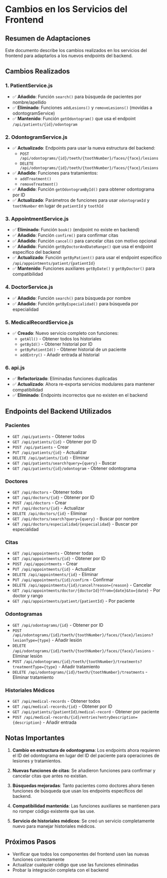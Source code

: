 # Cambios en los Servicios del Frontend

## Resumen de Adaptaciones

Este documento describe los cambios realizados en los servicios del frontend para adaptarlos a los nuevos endpoints del backend.

## Cambios Realizados

### 1. **PatientService.js**
- ✅ **Añadido**: Función `search()` para búsqueda de pacientes por nombre/apellido
- ✅ **Eliminado**: Funciones `addLesions()` y `removeLesions()` (movidas a odontogramService)
- ✅ **Mantenido**: Función `getOdontogram()` que usa el endpoint `/api/patients/{id}/odontogram`

### 2. **OdontogramService.js**
- ✅ **Actualizado**: Endpoints para usar la nueva estructura del backend:
  - `POST /api/odontograms/{id}/teeth/{toothNumber}/faces/{face}/lesions`
  - `DELETE /api/odontograms/{id}/teeth/{toothNumber}/faces/{face}/lesions`
- ✅ **Añadido**: Funciones para tratamientos:
  - `addTreatment()`
  - `removeTreatment()`
- ✅ **Añadido**: Función `getOdontogramById()` para obtener odontograma por ID
- ✅ **Actualizado**: Parámetros de funciones para usar `odontogramId` y `toothNumber` en lugar de `patientId` y `toothId`

### 3. **AppointmentService.js**
- ✅ **Eliminado**: Función `book()` (endpoint no existe en backend)
- ✅ **Añadido**: Función `confirm()` para confirmar citas
- ✅ **Añadido**: Función `cancel()` para cancelar citas con motivo opcional
- ✅ **Añadido**: Función `getByDoctorAndDateRange()` que usa el endpoint específico del backend
- ✅ **Actualizado**: Función `getByPatient()` para usar el endpoint específico `/api/appointments/patient/{patientId}`
- ✅ **Mantenido**: Funciones auxiliares `getByDate()` y `getByDoctor()` para compatibilidad

### 4. **DoctorService.js**
- ✅ **Añadido**: Función `search()` para búsqueda por nombre
- ✅ **Añadido**: Función `getByEspecialidad()` para búsqueda por especialidad

### 5. **MedicalRecordService.js**
- ✅ **Creado**: Nuevo servicio completo con funciones:
  - `getAll()` - Obtener todos los historiales
  - `getById()` - Obtener historial por ID
  - `getByPatientId()` - Obtener historial de un paciente
  - `addEntry()` - Añadir entrada al historial

### 6. **api.js**
- ✅ **Refactorizado**: Eliminadas funciones duplicadas
- ✅ **Actualizado**: Ahora re-exporta servicios modulares para mantener compatibilidad
- ✅ **Eliminado**: Endpoints incorrectos que no existen en el backend

## Endpoints del Backend Utilizados

### Pacientes
- `GET /api/patients` - Obtener todos
- `GET /api/patients/{id}` - Obtener por ID
- `POST /api/patients` - Crear
- `PUT /api/patients/{id}` - Actualizar
- `DELETE /api/patients/{id}` - Eliminar
- `GET /api/patients/search?query={query}` - Buscar
- `GET /api/patients/{id}/odontogram` - Obtener odontograma

### Doctores
- `GET /api/doctors` - Obtener todos
- `GET /api/doctors/{id}` - Obtener por ID
- `POST /api/doctors` - Crear
- `PUT /api/doctors/{id}` - Actualizar
- `DELETE /api/doctors/{id}` - Eliminar
- `GET /api/doctors/search?query={query}` - Buscar por nombre
- `GET /api/doctors/especialidad/{especialidad}` - Buscar por especialidad

### Citas
- `GET /api/appointments` - Obtener todas
- `GET /api/appointments/{id}` - Obtener por ID
- `POST /api/appointments` - Crear
- `PUT /api/appointments/{id}` - Actualizar
- `DELETE /api/appointments/{id}` - Eliminar
- `PUT /api/appointments/{id}/confirm` - Confirmar
- `DELETE /api/appointments/{id}/cancel?reason={reason}` - Cancelar
- `GET /api/appointments/doctor/{doctorId}?from={date}&to={date}` - Por doctor y rango
- `GET /api/appointments/patient/{patientId}` - Por paciente

### Odontogramas
- `GET /api/odontograms/{id}` - Obtener por ID
- `POST /api/odontograms/{id}/teeth/{toothNumber}/faces/{face}/lesions?lesionType={type}` - Añadir lesión
- `DELETE /api/odontograms/{id}/teeth/{toothNumber}/faces/{face}/lesions` - Eliminar lesión
- `POST /api/odontograms/{id}/teeth/{toothNumber}/treatments?treatmentType={type}` - Añadir tratamiento
- `DELETE /api/odontograms/{id}/teeth/{toothNumber}/treatments` - Eliminar tratamiento

### Historiales Médicos
- `GET /api/medical-records` - Obtener todos
- `GET /api/medical-records/{id}` - Obtener por ID
- `GET /api/patients/{patientId}/medical-record` - Obtener por paciente
- `POST /api/medical-records/{id}/entries?entryDescription={description}` - Añadir entrada

## Notas Importantes

1. **Cambio en estructura de odontograma**: Los endpoints ahora requieren el ID del odontograma en lugar del ID del paciente para operaciones de lesiones y tratamientos.

2. **Nuevas funciones de citas**: Se añadieron funciones para confirmar y cancelar citas que antes no existían.

3. **Búsquedas mejoradas**: Tanto pacientes como doctores ahora tienen funciones de búsqueda que usan los endpoints específicos del backend.

4. **Compatibilidad mantenida**: Las funciones auxiliares se mantienen para no romper código existente que las use.

5. **Servicio de historiales médicos**: Se creó un servicio completamente nuevo para manejar historiales médicos.

## Próximos Pasos

- Verificar que todos los componentes del frontend usen las nuevas funciones correctamente
- Actualizar cualquier código que use las funciones eliminadas
- Probar la integración completa con el backend 
